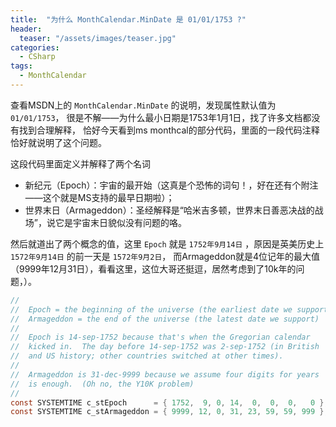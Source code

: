 ```yaml
---
title:  "为什么 MonthCalendar.MinDate 是 01/01/1753 ?"
header:
  teaser: "/assets/images/teaser.jpg"
categories:
  - CSharp
tags:
  - MonthCalendar
---
```


查看MSDN上的 `MonthCalendar.MinDate` 的说明，发现属性默认值为 `01/01/1753`，
很是不解——为什么最小日期是1753年1月1日，找了许多文档都没有找到合理解释，
恰好今天看到ms monthcal的部分代码，里面的一段代码注释恰好就说明了这个问题。

这段代码里面定义并解释了两个名词
- 新纪元（Epoch）：宇宙的最开始（这真是个恐怖的词句！，好在还有个附注——这个就是MS支持的最早日期啦）；
- 世界末日（Armageddon）：圣经解释是“哈米吉多顿，世界末日善恶决战的战场”，说它是宇宙末日貌似没有问题的咯。

然后就道出了两个概念的值，这里 `Epoch` 就是 `1752年9月14日` ，原因是英美历史上 `1572年9月14日` 的前一天是 `1572年9月2日`，
而Armageddon就是4位记年的最大值（9999年12月31日），看看这里，这位大哥还挺逗，居然考虑到了10k年的问题，）。

```c
//
//  Epoch = the beginning of the universe (the earliest date we support)
//  Armageddon = the end of the universe (the latest date we support)
//
//  Epoch is 14-sep-1752 because that's when the Gregorian calendar
//  kicked in.  The day before 14-sep-1752 was 2-sep-1752 (in British
//  and US history; other countries switched at other times).
//
//  Armageddon is 31-dec-9999 because we assume four digits for years
//  is enough.  (Oh no, the Y10K problem)
//
const SYSTEMTIME c_stEpoch      = { 1752,  9, 0, 14,  0,  0,  0,   0 };
const SYSTEMTIME c_stArmageddon = { 9999, 12, 0, 31, 23, 59, 59, 999 };
```
